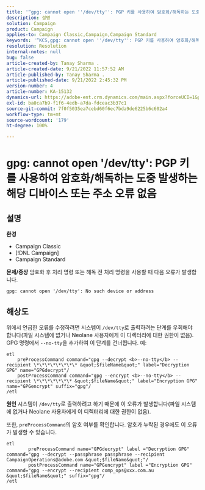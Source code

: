 ```yaml
---
title: '“gpg: cannot open ''/dev/tty'': PGP 키를 사용하여 암호화/해독하는 도중 발생하는 해당 디바이스 또는 주소 오류 없음”'
description: 설명
solution: Campaign
product: Campaign
applies-to: Campaign Classic,Campaign,Campaign Standard
keywords: '“KCS,gpg: cannot open ''/dev/tty'': PGP 키를 사용하여 암호화/해독하는 도중 발생하는 해당 디바이스 또는 주소 오류 없음”'
resolution: Resolution
internal-notes: null
bug: false
article-created-by: Tanay Sharma .
article-created-date: 9/21/2022 11:57:52 AM
article-published-by: Tanay Sharma .
article-published-date: 9/21/2022 2:45:32 PM
version-number: 4
article-number: KA-15132
dynamics-url: https://adobe-ent.crm.dynamics.com/main.aspx?forceUCI=1&pagetype=entityrecord&etn=knowledgearticle&id=16788499-a439-ed11-9db1-002248086735
exl-id: ba0ca7b9-f1f6-4edb-a7da-fdceac3b37c1
source-git-commit: 7f0f5035ea7cebd60f6ec7bda9de6225b6c602a4
workflow-type: tm+mt
source-wordcount: '179'
ht-degree: 100%

---
```


# gpg: cannot open &#39;/dev/tty&#39;: PGP 키를 사용하여 암호화/해독하는 도중 발생하는 해당 디바이스 또는 주소 오류 없음

## 설명

<b>환경</b>
- Campaign Classic
- [!DNL Campaign]
- Campaign Standard



<b>문제/증상</b>
암호화 후 처리 명령 또는 해독 전 처리 명령을 사용할 때 다음 오류가 발생합니다.


```
gpg: cannot open '/dev/tty': No such device or address
```





## 해상도


위에서 언급한 오류를 수정하려면 시스템이 `/dev/tty`로 출력하려는 단계를 우회해야 합니다(파일 시스템에 없거나 Neolane 사용자에게 이 디렉터리에 대한 권한이 없음). GPG 명령에서 `--no-tty`을 추가하여 이 단계를 건너뜁니다. 예:


```
etl
    preProcessCommand command="gpg --decrypt <b>--no-tty</b> --recipient \*\*\*\*\*\*\*\* &quot;$fileName&quot;" label="Decryption GPG" name="GPGdecrypt"/
    postProcessCommand command="gpg --encrypt <b>--no-tty</b> --recipient \*\*\*\*\*\*\* &quot;$fileName&quot;" label="Encryption GPG" name="GPGencrypt" suffix="gpg"/
/etl
```

<b>원인</b>
시스템이 `/dev/tty`로 출력하려고 하기 때문에 이 오류가 발생합니다(파일 시스템에 없거나 Neolane 사용자에게 이 디렉터리에 대한 권한이 없음).

또한, `preProcessCommand`의 암호 여부를 확인합니다. 암호가 누락된 경우에도 이 오류가 발생할 수 있습니다.


```
etl
        preProcessCommand name="GPGdecrypt" label ="Decryption GPG" command="gpg --decrypt --passphrase passphrase --recipient CampaignOperations@adobe.com &quot;$fileName&quot;"/
        postProcessCommand name="GPGencrypt" label ="Encryption GPG" command="gpg --encrypt --recipient comp_ops@xxx.com.au &quot;$fileName&quot;" suffix="gpg"/
/etl
```
